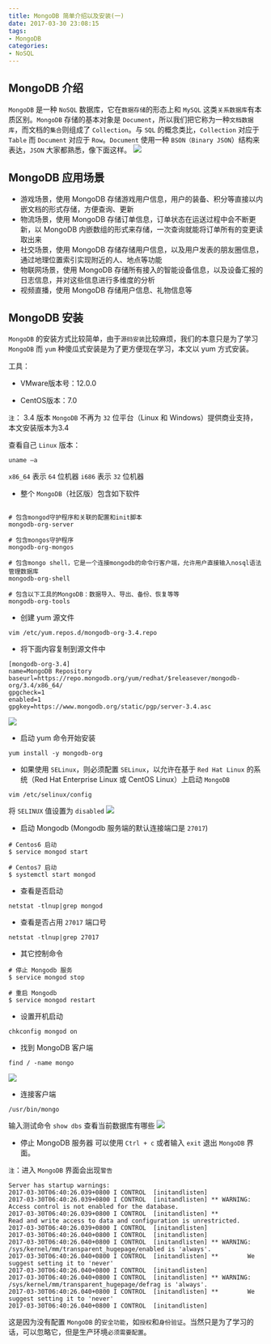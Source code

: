 ```yaml
---
title: MongoDB 简单介绍以及安装(一)
date: 2017-03-30 23:08:15
tags:
- MongoDB
categories:
- NoSQL
---
```


MongoDB 介绍
----------------
`MongoDB` 是一种 `NoSQL` 数据库，它在`数据存储`的形态上和 `MySQL` 这类`关系数据库`有本质区别。`MongoDB` 存储的基本对象是 `Document`，所以我们把它称为一种`文档数据库`，而文档的`集合`则组成了 `Collection`。与 `SQL` 的概念类比，`Collection` 对应于 `Table` 而 `Document` 对应于 `Row`。`Document` 使用一种 `BSON（Binary JSON`）结构来表达，`JSON` 大家都熟悉，像下面这样。
![][1]

MongoDB 应用场景
----------------

 - 游戏场景，使用 MongoDB 存储游戏用户信息，用户的装备、积分等直接以内嵌文档的形式存储，方便查询、更新
 - 物流场景，使用 MongoDB 存储订单信息，订单状态在运送过程中会不断更新，以 MongoDB 内嵌数组的形式来存储，一次查询就能将订单所有的变更读取出来
 - 社交场景，使用 MongoDB 存储存储用户信息，以及用户发表的朋友圈信息，通过地理位置索引实现附近的人、地点等功能
 - 物联网场景，使用 MongoDB 存储所有接入的智能设备信息，以及设备汇报的日志信息，并对这些信息进行多维度的分析
 - 视频直播，使用 MongoDB 存储用户信息、礼物信息等

MongoDB 安装
----------------
`MongoDB` 的安装方式比较简单，由于`源码安装`比较麻烦，我们的本意只是为了学习 `MongoDB` 而 `yum` 种傻瓜式安装是为了更方便现在学习，本文以 yum 方式安装。

工具：

 - VMware版本号：12.0.0 

 - CentOS版本：7.0

`注`： 3.4 版本 `MongoDB` 不再为 `32` 位平台（Linux 和 Windows）提供商业支持，本文安装版本为3.4
 

查看自己 `Linux` 版本：

```
uname –a
```
`x86_64` 表示 `64` 位机器
`i686` 表示 `32` 位机器

 - 整个 `MongoDB`（社区版）包含如下软件
```

# 包含mongod守护程序和关联的配置和init脚本
mongodb-org-server	

# 包含mongos守护程序
mongodb-org-mongos	

# 包含mongo shell，它是一个连接mongodb的命令行客户端，允许用户直接输入nosql语法管理数据库
mongodb-org-shell	

# 包含以下工具的MongoDB：数据导入、导出、备份、恢复等等
mongodb-org-tools	
```


 - 创建 yum 源文件

```
vim /etc/yum.repos.d/mongodb-org-3.4.repo
```

 - 将下面内容复制到源文件中

```
[mongodb-org-3.4]
name=MongoDB Repository
baseurl=https://repo.mongodb.org/yum/redhat/$releasever/mongodb-org/3.4/x86_64/
gpgcheck=1
enabled=1
gpgkey=https://www.mongodb.org/static/pgp/server-3.4.asc
```

![][2]
 
 - 启动 yum 命令开始安装

```
yum install -y mongodb-org
```

 - 如果使用 `SELinux`，则必须配置 `SELinux`，以允许在基于 `Red Hat Linux` 的系统（Red Hat Enterprise Linux 或 CentOS Linux）上启动 `MongoDB`

```
vim /etc/selinux/config
```

将 `SELINUX` 值设置为 `disabled`
![][3]

 - 启动 Mongodb (Mongodb 服务端的默认连接端口是 `27017`)

```
# Centos6 启动
$ service mongod start

# Centos7 启动
$ systemctl start mongod
```

 - 查看是否启动
```
netstat -tlnup|grep mongod
```
 - 查看是否占用 `27017` 端口号

```
netstat -tlnup|grep 27017
```

 - 其它控制命令

```
# 停止 Mongodb 服务
$ service mongod stop

# 重启 Mongodb
$ service mongod restart

```

 - 设置开机启动

```
chkconfig mongod on
```

 - 找到 MongoDB 客户端

```
find / -name mongo
```
![][4]

 - 连接客户端

```
/usr/bin/mongo
```
输入测试命令 `show dbs` 查看当前数据库有哪些
![][5]

 - 停止 MongoDB 服务器
可以使用 `Ctrl + c` 或者输入 `exit` 退出 `MongoDB` 界面。

`注`：进入 `MongoDB` 界面会出现`警告`
```
Server has startup warnings: 
2017-03-30T06:40:26.039+0800 I CONTROL  [initandlisten] 
2017-03-30T06:40:26.039+0800 I CONTROL  [initandlisten] ** WARNING: Access control is not enabled for the database.
2017-03-30T06:40:26.039+0800 I CONTROL  [initandlisten] **          Read and write access to data and configuration is unrestricted.
2017-03-30T06:40:26.039+0800 I CONTROL  [initandlisten] 
2017-03-30T06:40:26.040+0800 I CONTROL  [initandlisten] 
2017-03-30T06:40:26.040+0800 I CONTROL  [initandlisten] ** WARNING: /sys/kernel/mm/transparent_hugepage/enabled is 'always'.
2017-03-30T06:40:26.040+0800 I CONTROL  [initandlisten] **        We suggest setting it to 'never'
2017-03-30T06:40:26.040+0800 I CONTROL  [initandlisten] 
2017-03-30T06:40:26.040+0800 I CONTROL  [initandlisten] ** WARNING: /sys/kernel/mm/transparent_hugepage/defrag is 'always'.
2017-03-30T06:40:26.040+0800 I CONTROL  [initandlisten] **        We suggest setting it to 'never'
2017-03-30T06:40:26.040+0800 I CONTROL  [initandlisten] 
```
这是因为没有配置 `MongoDB` 的`安全功能`，如`授权`和`身份验证`。当然只是为了学习的话，可以忽略它，但是生产环境`必须需要配置`。

  [1]: https://ned.oss-cn-beijing.aliyuncs.com/MongoDB_JOSN.png
  [2]: https://ned.oss-cn-beijing.aliyuncs.com/MongoDB_1.png
  [3]: https://ned.oss-cn-beijing.aliyuncs.com/MongoDB_2.png
  [4]: https://ned.oss-cn-beijing.aliyuncs.com/MongoDB_3.png
  [5]: https://ned.oss-cn-beijing.aliyuncs.com/MongoDB_4.png

 